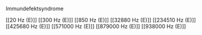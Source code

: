 Immundefektsyndrome

[[20 Hz (E)]]
[[300 Hz (E)]]
[[850 Hz (E)]]
[[32880 Hz (E)]]
[[234510 Hz (E)]]
[[425680 Hz (E)]]
[[571000 Hz (E)]]
[[879000 Hz (E)]]
[[938000 Hz (E)]]